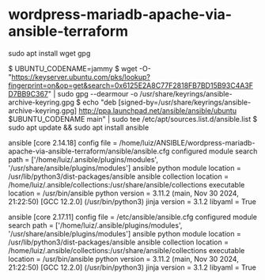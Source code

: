 # wordpress-mariadb-apache-via-ansible-terraform
sudo apt install wget gpg

$ UBUNTU_CODENAME=jammy
$ wget -O- "https://keyserver.ubuntu.com/pks/lookup?fingerprint=on&op=get&search=0x6125E2A8C77F2818FB7BD15B93C4A3FD7BB9C367" | sudo gpg --dearmour -o /usr/share/keyrings/ansible-archive-keyring.gpg
$ echo "deb [signed-by=/usr/share/keyrings/ansible-archive-keyring.gpg] http://ppa.launchpad.net/ansible/ansible/ubuntu $UBUNTU_CODENAME main" | sudo tee /etc/apt/sources.list.d/ansible.list
$ sudo apt update && sudo apt install ansible

ansible [core 2.14.18]
config file = /home/luiz/ANSIBLE/wordpress-mariadb-apache-via-ansible-terraform/ansible/ansible.cfg
configured module search path = ['/home/luiz/.ansible/plugins/modules', '/usr/share/ansible/plugins/modules']
ansible python module location = /usr/lib/python3/dist-packages/ansible
ansible collection location = /home/luiz/.ansible/collections:/usr/share/ansible/collections
executable location = /usr/bin/ansible
python version = 3.11.2 (main, Nov 30 2024, 21:22:50) [GCC 12.2.0] (/usr/bin/python3)
jinja version = 3.1.2
libyaml = True

ansible [core 2.17.11]
config file = /etc/ansible/ansible.cfg
configured module search path = ['/home/luiz/.ansible/plugins/modules', '/usr/share/ansible/plugins/modules']
ansible python module location = /usr/lib/python3/dist-packages/ansible
ansible collection location = /home/luiz/.ansible/collections:/usr/share/ansible/collections
executable location = /usr/bin/ansible
python version = 3.11.2 (main, Nov 30 2024, 21:22:50) [GCC 12.2.0] (/usr/bin/python3)
jinja version = 3.1.2
libyaml = True